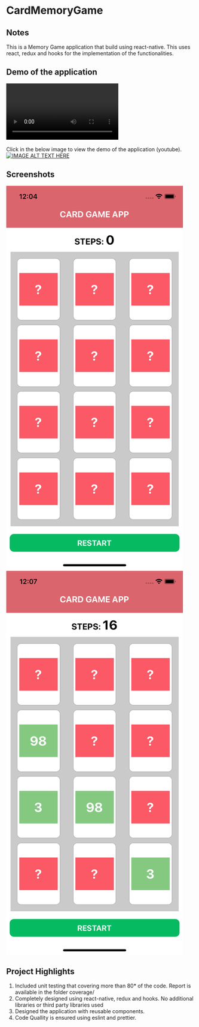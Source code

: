 # CardMemoryGame

## Notes
This is a Memory Game application that build using react-native.
This uses react, redux and hooks for the implementation of the functionalities.

## Demo of the application
![Alt text](/screenshots/Demo.mov?raw=true "Optional Title")

Click in the below image to view the demo of the application (youtube).
[![IMAGE ALT TEXT HERE](https://img.youtube.com/vi/aiIYLY4prWI/0.jpg)](https://youtu.be/aiIYLY4prWI)

## Screenshots
![Alt text](/screenshots/screen1.png?raw=true "Screen 1 - Memory Card Game")
![Alt text](/screenshots/screen2.png?raw=true "Screen 1 - Memory Card Game")

## Project Highlights
1. Included unit testing that covering more than 80* of the code. Report is available in the folder coverage/
2. Completely designed using react-native, redux and hooks. No additional libraries or third party libraries used
3. Designed the application with reusable components.
4. Code Quallity is ensured using eslint and prettier.

